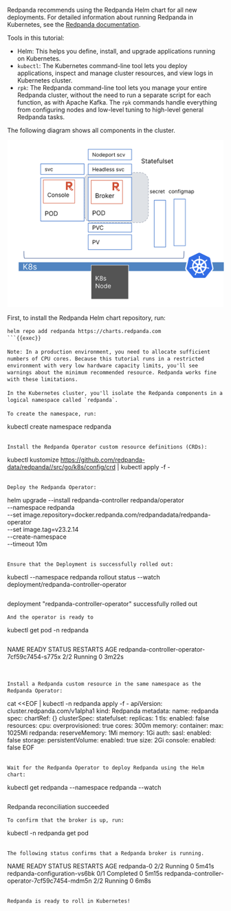 Redpanda recommends using the Redpanda Helm chart for all new deployments. For detailed information about running Redpanda in Kubernetes, see the [Redpanda documentation](https://docs.redpanda.com/docs/deploy/deployment-option/self-hosted/kubernetes).

Tools in this tutorial:

- Helm: This helps you define, install, and upgrade applications running on Kubernetes.
- `kubectl`: The Kubernetes command-line tool lets you deploy applications, inspect and manage cluster resources, and view logs in Kubernetes cluster. 
- `rpk`: The Redpanda command-line tool lets you manage your entire Redpanda cluster, without the need to run a separate script for each function, as with Apache Kafka. The `rpk` commands handle everything from configuring nodes and low-level tuning to high-level general Redpanda tasks. 

The following diagram shows all components in the cluster. 

![Redpanda in K8s Overview](./images/RPinK8s.png)

First, to install the Redpanda Helm chart repository, run: 

```
helm repo add redpanda https://charts.redpanda.com
```{{exec}}

Note: In a production environment, you need to allocate sufficient numbers of CPU cores. Because this tutorial runs in a restricted environment with very low hardware capacity limits, you'll see warnings about the minimum recommended resource. Redpanda works fine with these limitations.

In the Kubernetes cluster, you'll isolate the Redpanda components in a logical namespace called `redpanda`. 

To create the namespace, run:

```
kubectl create namespace redpanda
```{{exec}}

Install the Redpanda Operator custom resource definitions (CRDs):
```
kubectl kustomize https://github.com/redpanda-data/redpanda//src/go/k8s/config/crd | kubectl apply -f -
```{{exec}}

Deploy the Redpanda Operator:
```
helm upgrade --install redpanda-controller redpanda/operator \
  --namespace redpanda \
  --set image.repository=docker.redpanda.com/redpandadata/redpanda-operator \
  --set image.tag=v23.2.14 \
  --create-namespace \
  --timeout 10m
```{{exec}}

Ensure that the Deployment is successfully rolled out:

```
kubectl --namespace redpanda rollout status --watch deployment/redpanda-controller-operator

```{{exec}}

```
deployment "redpanda-controller-operator" successfully rolled out
```
And the operator is ready to 
```
kubectl get pod -n redpanda
```{{exec}}
```
NAME                                            READY   STATUS    RESTARTS   AGE
redpanda-controller-operator-7cf59c7454-s775x   2/2     Running   0          3m22s
```


Install a Redpanda custom resource in the same namespace as the Redpanda Operator:
```
cat <<EOF | kubectl -n redpanda apply -f -
apiVersion: cluster.redpanda.com/v1alpha1
kind: Redpanda
metadata:
  name: redpanda
spec:
  chartRef: {}
  clusterSpec:
    statefulset:
      replicas: 1
    tls:
      enabled: false
    resources:
      cpu:
        overprovisioned: true
        cores: 300m
      memory:
        container:
          max: 1025Mi
        redpanda:
          reserveMemory: 1Mi
          memory: 1Gi
    auth:
      sasl:
        enabled: false
    storage:
      persistentVolume:
        enabled: true
        size: 2Gi
    console:
      enabled: false
EOF
```{{exec}}

Wait for the Redpanda Operator to deploy Redpanda using the Helm chart:
```
kubectl get redpanda --namespace redpanda --watch
```{{exec}}
```
Redpanda reconciliation succeeded
```
To confirm that the broker is up, run:

```
kubectl -n redpanda get pod
```{{exec}}

The following status confirms that a Redpanda broker is running. 
``` 
NAME                                            READY   STATUS      RESTARTS   AGE
redpanda-0                                      2/2     Running     0          5m41s
redpanda-configuration-vs6bk                    0/1     Completed   0          5m15s
redpanda-controller-operator-7cf59c7454-mdm5n   2/2     Running     0          6m8s
```

Redpanda is ready to roll in Kubernetes! 